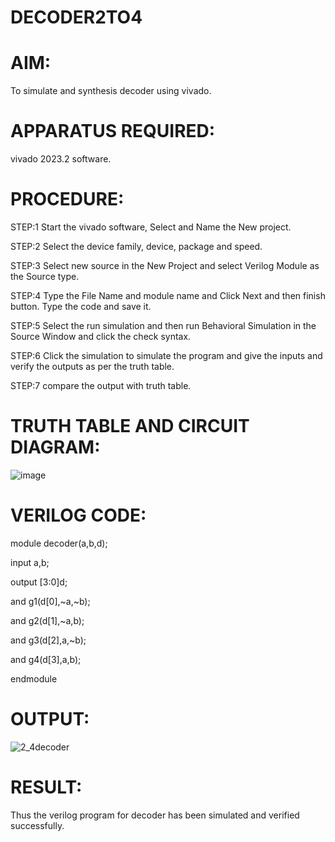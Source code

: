 # DECODER2TO4

# AIM:

To simulate and synthesis decoder  using vivado.

# APPARATUS REQUIRED:

vivado 2023.2 software.

# PROCEDURE:

STEP:1 Start the vivado software, Select and Name the New project.

STEP:2 Select the device family, device, package and speed.

STEP:3 Select new source in the New Project and select Verilog Module as the Source type.

STEP:4 Type the File Name and module name and Click Next and then finish button. Type the code and save it.

STEP:5 Select the run simulation and then run Behavioral Simulation in the Source Window and click the check syntax.

STEP:6 Click the simulation to simulate the program and give the inputs and verify the outputs as per the truth table.

STEP:7 compare the output with truth table.

# TRUTH TABLE AND CIRCUIT DIAGRAM:

![image](https://github.com/RESMIRNAIR/DECODER2TO4/assets/154305926/e565d523-f8b2-4e01-8888-0eed4d07ec24)

# VERILOG CODE:

module decoder(a,b,d); 

input a,b; 

output [3:0]d; 

and g1(d[0],~a,~b); 

and g2(d[1],~a,b); 

and g3(d[2],a,~b); 

and g4(d[3],a,b); 

endmodule

# OUTPUT:

![2_4decoder](https://github.com/teja2134/DECODER2TO4/assets/161149578/ea2d906c-bb94-4c5d-864e-289dc62fa753)

# RESULT:

Thus the verilog program for decoder has been simulated and verified successfully.

